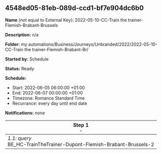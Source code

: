 ## 4548ed05-81eb-089d-ccd1-bf7e904dc6b0

**Name** (not equal to External Key)**:** 2022-05-10-CC-Train the trainer-Flemish-Brabant-Brussels

**Description:** n/a

**Folder:** my automations/Business/Journeys/Unbranded/2022/2022-05-10-CC-Train the trainer-Flemish-Brabant-Br/

**Started by:** Schedule

**Status:** Ready

**Schedule:**

* Start: 2022-06-05 06:00:00 +01:00
* End: 2022-06-07 00:00:00 +01:00
* Timezone: Romance Standard Time
* Recurrance: every day until end date

**Notifications:** _none_


| Step 1<br>_<small>-</small>_ |
| --- |
| _1.1: query_<br>BE_HC-TrainTheTrainer-Dupont-Flemish-Brabant-Brussels-2 |
